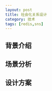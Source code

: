 ```yaml
---
layout: post                                  
title: 社会化关系设计
category: 技术                                  
tags: [redis,sns]                                   
---
```


## 背景介绍

## 场景分析

## 设计方案

